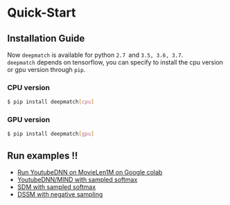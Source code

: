 # Quick-Start

## Installation Guide
Now `deepmatch` is available for python `2.7 `and `3.5, 3.6, 3.7`.  
`deepmatch` depends on tensorflow, you can specify to install the cpu version or gpu version through `pip`.

### CPU version

```bash
$ pip install deepmatch[cpu]
```
### GPU version

```bash
$ pip install deepmatch[gpu]
```
## Run examples !!

- [Run YoutubeDNN on MovieLen1M on Google colab](https://colab.research.google.com/github/shenweichen/DeepMatch/blob/dev_shenweichen/examples/colab_MovieLen1M_YoutubeDNN.ipynb)
- [YoutubeDNN/MIND with sampled softmax](./Examples.html#youtubednn-mind-with-sampled-softmax)
- [SDM with sampled softmax](./Examples.html#sdm-with-sampled-softmax)
- [DSSM with negative sampling](./Examples.html#dssm-with-negative-sampling)
